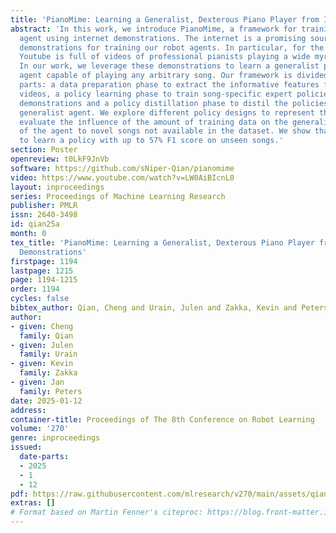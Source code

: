 ```yaml
---
title: 'PianoMime: Learning a Generalist, Dexterous Piano Player from Internet Demonstrations'
abstract: 'In this work, we introduce PianoMime, a framework for training a piano-playing
  agent using internet demonstrations. The internet is a promising source of large-scale
  demonstrations for training our robot agents. In particular, for the case of piano-playing,
  Youtube is full of videos of professional pianists playing a wide myriad of songs.
  In our work, we leverage these demonstrations to learn a generalist piano-playing
  agent capable of playing any arbitrary song. Our framework is divided into three
  parts: a data preparation phase to extract the informative features from the Youtube
  videos, a policy learning phase to train song-specific expert policies from the
  demonstrations and a policy distillation phase to distil the policies into a single
  generalist agent. We explore different policy designs to represent the agent and
  evaluate the influence of the amount of training data on the generalization capability
  of the agent to novel songs not available in the dataset. We show that we are able
  to learn a policy with up to 57% F1 score on unseen songs.'
section: Poster
openreview: t0LkF9JnVb
software: https://github.com/sNiper-Qian/pianomime
video: https://www.youtube.com/watch?v=LW0AiBIcnL0
layout: inproceedings
series: Proceedings of Machine Learning Research
publisher: PMLR
issn: 2640-3498
id: qian25a
month: 0
tex_title: 'PianoMime: Learning a Generalist, Dexterous Piano Player from Internet
  Demonstrations'
firstpage: 1194
lastpage: 1215
page: 1194-1215
order: 1194
cycles: false
bibtex_author: Qian, Cheng and Urain, Julen and Zakka, Kevin and Peters, Jan
author:
- given: Cheng
  family: Qian
- given: Julen
  family: Urain
- given: Kevin
  family: Zakka
- given: Jan
  family: Peters
date: 2025-01-12
address:
container-title: Proceedings of The 8th Conference on Robot Learning
volume: '270'
genre: inproceedings
issued:
  date-parts:
  - 2025
  - 1
  - 12
pdf: https://raw.githubusercontent.com/mlresearch/v270/main/assets/qian25a/qian25a.pdf
extras: []
# Format based on Martin Fenner's citeproc: https://blog.front-matter.io/posts/citeproc-yaml-for-bibliographies/
---
```

